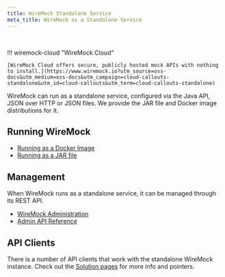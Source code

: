 ```yaml
---
title: WireMock Standalone Service
meta_title: WireMock as a Standalone Service
---
```



<br>


!!! wiremock-cloud "WireMock Cloud"
        
    [WireMock Cloud offers secure, publicly hosted mock APIs with nothing to install.](https://www.wiremock.io?utm_source=oss-docs&utm_medium=oss-docs&utm_campaign=cloud-callouts-standalone&utm_id=cloud-callouts&utm_term=cloud-callouts-standalone)


WireMock can run as a standalone service,
configured via the Java API, JSON over HTTP or JSON files.
We provide the JAR file and Docker image distributions for it.

## Running WireMock

- [Running as a Docker Image](../running_wiremock/running_in_docker.md)
- [Running as a JAR file](../running_wiremock/running_as_a_standalone_process.md)

## Management

When WireMock runs as a standalone service, it can be managed through its REST API.

- [WireMock Administration](../running_wiremock/administration_api.md)
- [Admin API Reference](../reference/admin-api-reference.md)

## API Clients

There is a number of API clients that work with the standalone WireMock instance.
Check out the [Solution pages](../index.md) for more info and pointers.


